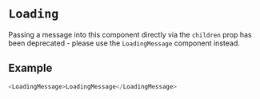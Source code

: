 # `Loading`

Passing a message into this component directly via the `children` prop has been deprecated - please use the `LoadingMessage` component instead.

## Example

```js
<LoadingMessage>LoadingMessage</LoadingMessage>
```
